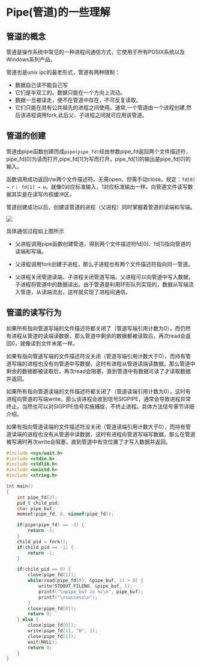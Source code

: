 # Pipe(管道)的一些理解

## 管道的概念
管道是操作系统中常见的一种进程间通信方式，它使用于所有POSIX系统以及Windows系列产品。

管道也是unix ipc的最老形式，管道有两种限制：

-    数据自己读不能自己写
-    它们是半双工的。数据只能在一个方向上流动。
-    数据一旦被读走，便不在管道中存在，不可反复读取。
-    它们只能在具有公共祖先的进程之间使用。通常,一个管道由一个进程创建,然后该进程调用fork,此后父、子进程之间就可应用该管道。

## 管道的创建

管道由pipe函数创建而成`pipe(pipe_fd)`经由参数pipe_fd返回两个文件描述符，pipe_fd[0]为读而打开,pipe_fd[1]为写而打开。pipe_fd[1]的输出是pipe_fd[0]的输入。

函数调用成功返回r/w两个文件描述符。无需open，但需手动close。规定：`fd[0] → r； fd[1] → w`，就像0对应标准输入，1对应标准输出一样。向管道文件读写数据其实是在读写内核缓冲区。

管道创建成功以后，创建该管道的进程（父进程）同时掌握着管道的读端和写端。

![](https://raw.githubusercontent.com/readlnh/picture/master/pipe.png) 

具体通信过程如上图所示

 -   父进程调用pipe函数创建管道，得到两个文件描述符fd[0]、fd[1]指向管道的读端和写端。

 -   父进程调用fork创建子进程，那么子进程也有两个文件描述符指向同一管道。

-    父进程关闭管道读端，子进程关闭管道写端。父进程可以向管道中写入数据，子进程将管道中的数据读出。由于管道是利用环形队列实现的，数据从写端流入管道，从读端流出，这样就实现了进程间通信。

## 管道的读写行为

如果所有指向管道写端的文件描述符都关闭了（管道写端引用计数为0），而仍然有进程从管道的读端读数据，那么管道中剩余的数据都被读取后，再次read会返回0，就像读到文件末尾一样。

如果有指向管道写端的文件描述符没关闭（管道写端引用计数大于0），而持有管道写端的进程也没有向管道中写数据，这时有进程从管道读端读数据，那么管道中剩余的数据都被读取后，再次read会阻塞，直到管道中有数据可读了才读取数据并返回。

如果所有指向管道读端的文件描述符都关闭了（管道读端引用计数为0），这时有进程向管道的写端write，那么该进程会收到信号SIGPIPE，通常会导致进程异常终止。当然也可以对SIGPIPE信号实施捕捉，不终止进程。具体方法信号章节详细介绍。

如果有指向管道读端的文件描述符没关闭（管道读端引用计数大于0），而持有管道读端的进程也没有从管道中读数据，这时有进程向管道写端写数据，那么在管道被写满时再次write会阻塞，直到管道中有空位置了才写入数据并返回。

```c
#include <sys/wait.h>
#include <stdio.h>
#include <stdlib.h>
#include <unistd.h>
#include <string.h>

int main() 
{
    int pipe_fd[2];
    pid_t child_pid;
    char pipe_buf;
    memset(pipe_fd, 0, sizeof(pipe_fd));

    if(pipe(pipe_fd) == -1) {
        return -1;
    }
    child_pid = fork();
    if(child_pid == -1) {
        return -1;
    }

    if(child_pid == 0) {
        close(pipe_fd[1]);
        while(read(pipe_fd[0], &pipe_buf, 1) > 0) {
            write(STDOUT_FILENO, &pipe_buf, 1);
            printf("\npipe_buf is %c\n", pipe_buf);
            printf("\nsuccess\n");
        } 
        close(pipe_fd[0]);
        return 0;
    } else {
        close(pipe_fd[0]);
        write(pipe_fd[1], "H", 1);
        close(pipe_fd[1]);
        wait(NULL);
        return 0;
    }
}
```
